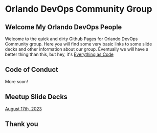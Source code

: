 # Orlando DevOps Community Group

## Welcome My Orlando DevOps People

Welcome to the quick and dirty Github Pages for Orlando DevOps Community group. Here you will find some very basic links to some slide decks and other information about our group. Eventually we will have a better thing than this, but hey, it's [Everything as Code](ttps://snohio.github.io/eac)

## Code of Conduct

More soon!

## Meetup Slide Decks

[August 17th, 2023](decks/august-23-lean-beer.html)

## Thank you
